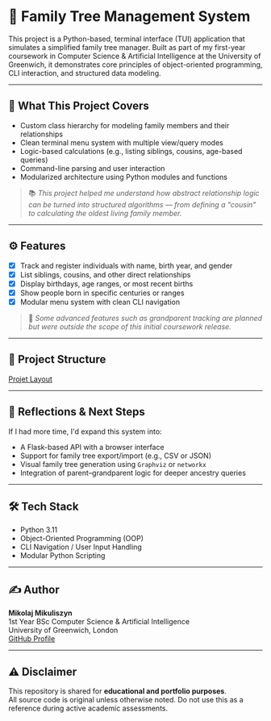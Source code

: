 # 🧬 Family Tree Management System

This project is a Python-based, terminal interface (TUI) application that simulates a simplified family tree manager. Built as part of my first-year coursework in Computer Science & Artificial Intelligence at the University of Greenwich, it demonstrates core principles of object-oriented programming, CLI interaction, and structured data modeling.

---

## 🎯 What This Project Covers

- Custom class hierarchy for modeling family members and their relationships
- Clean terminal menu system with multiple view/query modes
- Logic-based calculations (e.g., listing siblings, cousins, age-based queries)
- Command-line parsing and user interaction
- Modularized architecture using Python modules and functions

> 📚 *This project helped me understand how abstract relationship logic can be turned into structured algorithms — from defining a "cousin" to calculating the oldest living family member.*

---

## ⚙️ Features

- [x] Track and register individuals with name, birth year, and gender
- [x] List siblings, cousins, and other direct relationships
- [x] Display birthdays, age ranges, or most recent births
- [x] Show people born in specific centuries or ranges
- [x] Modular menu system with clean CLI navigation

> 🚧 *Some advanced features such as grandparent tracking are planned but were outside the scope of this initial coursework release.*

---

## 📁 Project Structure

[Projet Layout](ProjectLayout.png)


---

## 🧠 Reflections & Next Steps

If I had more time, I'd expand this system into:

- A Flask-based API with a browser interface
- Support for family tree export/import (e.g., CSV or JSON)
- Visual family tree generation using `Graphviz` or `networkx`
- Integration of parent–grandparent logic for deeper ancestry queries

---

## 🛠️ Tech Stack

- Python 3.11  
- Object-Oriented Programming (OOP)  
- CLI Navigation / User Input Handling  
- Modular Python Scripting

---

## ✍️ Author

**Mikolaj Mikuliszyn**  
1st Year BSc Computer Science & Artificial Intelligence  
University of Greenwich, London  
[GitHub Profile](https://github.com/miki-przygoda)

---

## ⚠️ Disclaimer

This repository is shared for **educational and portfolio purposes**.  
All source code is original unless otherwise noted. Do not use this as a reference during active academic assessments.
